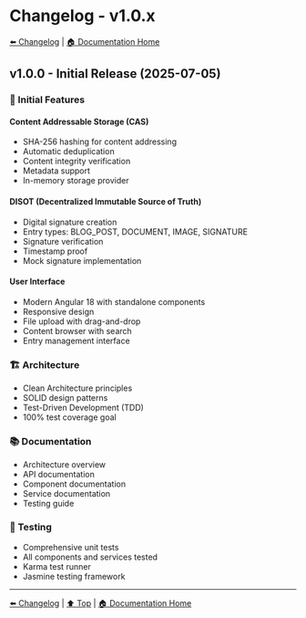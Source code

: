 # Changelog - v1.0.x

[⬅️ Changelog](../) | [🏠 Documentation Home](../../)

## v1.0.0 - Initial Release (2025-07-05)

### 🎉 Initial Features

#### Content Addressable Storage (CAS)
- SHA-256 hashing for content addressing
- Automatic deduplication
- Content integrity verification
- Metadata support
- In-memory storage provider

#### DISOT (Decentralized Immutable Source of Truth)
- Digital signature creation
- Entry types: BLOG_POST, DOCUMENT, IMAGE, SIGNATURE
- Signature verification
- Timestamp proof
- Mock signature implementation

#### User Interface
- Modern Angular 18 with standalone components
- Responsive design
- File upload with drag-and-drop
- Content browser with search
- Entry management interface

### 🏗️ Architecture
- Clean Architecture principles
- SOLID design patterns
- Test-Driven Development (TDD)
- 100% test coverage goal

### 📚 Documentation
- Architecture overview
- API documentation
- Component documentation
- Service documentation
- Testing guide

### 🧪 Testing
- Comprehensive unit tests
- All components and services tested
- Karma test runner
- Jasmine testing framework

---

[⬅️ Changelog](../) | [⬆️ Top](#changelog---v10x) | [🏠 Documentation Home](../../)
